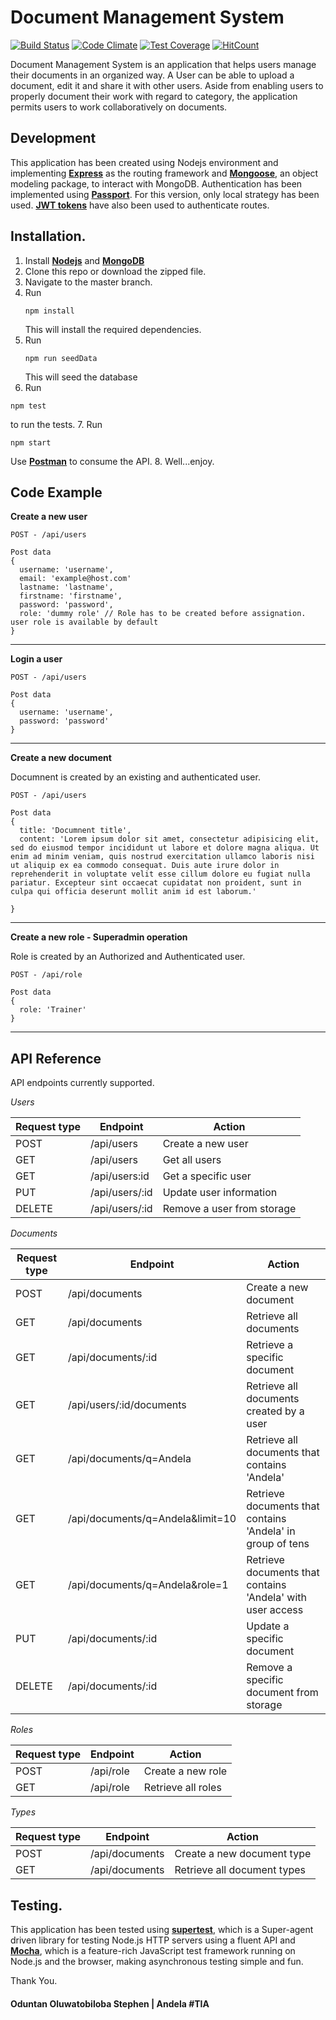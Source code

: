 # Document Management System

[![Build Status](https://travis-ci.org/andela-ooduntan/dms-api.svg?branch=master)](https://travis-ci.org/andela-ooduntan/dms-api)   [![Code Climate](https://codeclimate.com/github/andela-ooduntan/dms-api/badges/gpa.svg)](https://codeclimate.com/github/andela-ooduntan/dms-api)   [![Test Coverage](https://codeclimate.com/github/andela-ooduntan/dms-api/badges/coverage.svg)](https://codeclimate.com/github/andela-ooduntan/dms-api/coverage) [![HitCount](https://hitt.herokuapp.com/andela-ooduntan/dms-api.svg)](https://github.com/andela-ooduntan/dms-api)


Document Management System is an application that helps users manage their documents in an organized way. A User can be able to upload a document, edit it and share it with other users. Aside from enabling users to properly document their work with regard to category, the application permits users to work collaboratively on documents.

Development
-----------
This application has been created using Nodejs environment and implementing [**Express**](http://expressjs.com/) as the routing framework and [**Mongoose**](http://mongoosejs.com/), an object modeling package, to interact with MongoDB. Authentication has been implemented using [**Passport**](http://passportjs.org/). For this version, only local strategy has been used. [**JWT tokens**](https://jwt.io/) have also been used to authenticate routes.

Installation.
-------------
1. Install [**Nodejs**](www.nodejs.org) and [**MongoDB**](www.mongodb.org)
2. Clone this repo or download the zipped file.
3. Navigate to the master branch.
4. Run
    ```
    npm install

    ```
    This will install the required dependencies.
5. Run
    ```
    npm run seedData

    ```
    This will seed the database
6. Run
  ```
  npm test

  ```
  to run the tests.
7. Run
  ```
  npm start

  ```
  Use [**Postman**](https://www.getpostman.com/) to consume the API.
8. Well...enjoy.

## Code Example

**Create a new user**
```
POST - /api/users

Post data
{
  username: 'username',
  email: 'example@host.com'
  lastname: 'lastname',
  firstname: 'firstname',
  password: 'password',
  role: 'dummy role' // Role has to be created before assignation. user role is available by default
}
```

**********

**Login a user**
```
POST - /api/users

Post data
{
  username: 'username',
  password: 'password'
}
```

**********

**Create a new document**

Documnent is created by an existing and authenticated user.

```
POST - /api/users

Post data
{
  title: 'Documnent title',
  content: 'Lorem ipsum dolor sit amet, consectetur adipisicing elit, sed do eiusmod tempor incididunt ut labore et dolore magna aliqua. Ut  enim ad minim veniam, quis nostrud exercitation ullamco laboris nisi ut aliquip ex ea commodo consequat. Duis aute irure dolor in reprehenderit in voluptate velit esse cillum dolore eu fugiat nulla pariatur. Excepteur sint occaecat cupidatat non proident, sunt in culpa qui officia deserunt mollit anim id est laborum.'

}
```

***********

**Create a new role - Superadmin operation**

Role is created by an Authorized and Authenticated user.

```
POST - /api/role

Post data
{
  role: 'Trainer'
}
```

**********

## API Reference

API endpoints currently supported.

_*Users*_

Request type | Endpoint | Action 
------------ | -------- | ------
POST | /api/users | Create a new user
GET | /api/users | Get all users
GET | /api/users:id | Get a specific user
PUT | /api/users/:id | Update user information
DELETE | /api/users/:id | Remove a user from storage

_*Documents*_

Request type | Endpoint | Action 
------------ | -------- | ------ 
POST | /api/documents | Create a new document
GET | /api/documents | Retrieve all documents 
GET | /api/documents/:id | Retrieve a specific document
GET | /api/users/:id/documents | Retrieve all documents created by a user
GET | /api/documents/q=Andela | Retrieve all documents that contains 'Andela'
GET | /api/documents/q=Andela&limit=10 | Retrieve documents that contains 'Andela' in group of tens 
GET | /api/documents/q=Andela&role=1 | Retrieve documents that contains 'Andela' with user access
PUT | /api/documents/:id | Update a specific document
DELETE | /api/documents/:id | Remove a specific document from storage


_*Roles*_

Request type | Endpoint | Action 
------------ | -------- | ------ 
POST | /api/role | Create a new role 
GET | /api/role | Retrieve all roles 

_*Types*_

Request type | Endpoint | Action 
------------ | -------- | ------ 
POST | /api/documents | Create a new document type 
GET | /api/documents | Retrieve all document types 

Testing.
--------
This application has been tested using [**supertest**](https://www.npmjs.com/package/supertest), which is a Super-agent driven library for testing Node.js HTTP servers using a fluent API and [**Mocha**](https://mochajs.org), which is a feature-rich JavaScript test framework running on Node.js and the browser, making asynchronous testing simple and fun.

Thank You.

#### Oduntan Oluwatobiloba Stephen | Andela #TIA
